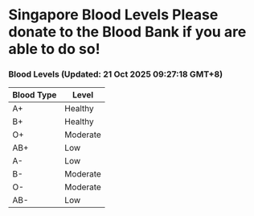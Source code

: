 Singapore Blood Levels
 Please donate to the Blood Bank if you are able to do so!
================================================================================================================================

### Blood Levels (Updated: 21 Oct 2025 09:27:18 GMT+8)
| Blood Type | Level     |
|------------|-----------|
| A+     | Healthy |
| B+     | Healthy |
| O+     | Moderate |
| AB+     | Low |
| A-     | Low |
| B-     | Moderate |
| O-     | Moderate |
| AB-     | Low |
